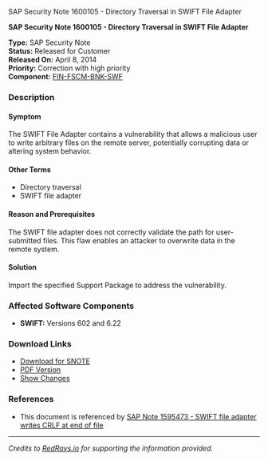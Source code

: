 SAP Security Note 1600105 - Directory Traversal in SWIFT File Adapter

**SAP Security Note 1600105 - Directory Traversal in SWIFT File Adapter**

**Type:** SAP Security Note  
**Status:** Released for Customer  
**Released On:** April 8, 2014  
**Priority:** Correction with high priority  
**Component:** [FIN-FSCM-BNK-SWF](https://me.sap.com/mynotes?tab=Search&sortBy=Relevance&filters=themk%25253Aeq~'FIN-FSCM-BNK-SWF*'%25252BreleaseStatus%25253Aeq~'CustomerRelease'%25252BsecurityPatchDay%25253Aeq~'NotRestricted'%25252BfuzzyThreshold%25253Aeq~'0.9'&flag=mynotes)

### Description

#### Symptom
The SWIFT File Adapter contains a vulnerability that allows a malicious user to write arbitrary files on the remote server, potentially corrupting data or altering system behavior.

#### Other Terms
- Directory traversal
- SWIFT file adapter

#### Reason and Prerequisites
The SWIFT file adapter does not correctly validate the path for user-submitted files. This flaw enables an attacker to overwrite data in the remote system.

#### Solution
Import the specified Support Package to address the vulnerability.

### Affected Software Components
- **SWIFT:** Versions 602 and 6.22

### Download Links
- [Download for SNOTE](https://notesdownloads.sap.com/note/0040000017513492017)
- [PDF Version](https://me.sap.com/userapps.support.sap.com/sap/support/sfm/notes/print/0001600105?language=en-US&token=3CB4853FDF929E4AD7F55FAB0ECEBD59)
- [Show Changes](https://me.sap.com/notesLatestChanges/0001600105/E/diff)

### References
- This document is referenced by [SAP Note 1595473 - SWIFT file adapter writes CRLF at end of file](https://me.sap.com/notes/1595473)

---

*Credits to [RedRays.io](https://redrays.io) for supporting the information provided.*